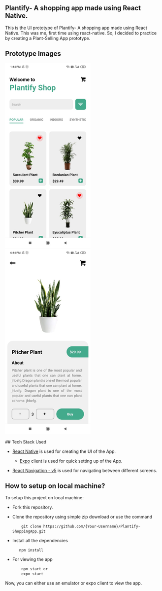 ## Plantify- A shopping app made using React Native.

This is the UI prototype of Plantify- A shopping app made using React Native. This was me, first time using react-native. So, I decided to practice by creating a Plant-Selling App prototype.

## Prototype Images

<!-- **Plant List View/Home Screen** -->
<p>
<img src="https://raw.githubusercontent.com/Kawaljeet2001/Plantify-ShoppingApp/master/prototype/HomeScreen.jpeg?token=ANR4W6S2ZKKLNRGZT6M2EXDATEXKK" height="600">
<!-- **Plant Details Screen** -->
<img src="https://raw.githubusercontent.com/Kawaljeet2001/Plantify-ShoppingApp/master/prototype/DetailScreen.jpeg?token=ANR4W6QS5TH4HNJVRHZ2I3LATEXOI" height="600">
</p>
## Tech Stack Used
 
* [React Native](https://reactnative.dev/docs/getting-started "React Native") is used for creating the UI of the App.
    * [Expo](https://docs.expo.io/ "Expo") client is used for quick setting up of the App.
   
* [React Navigation - v5](https://reactnavigation.org/docs/getting-started "React Navigation - v5") is used for navigating between different screens.

## How to setup on local machine?

To setup this project on local machine:


* Fork this repository.

* Clone the repository using simple zip download or use the command
    ```
        git clone https://github.com/{Your-Username}/Plantify-ShoppingApp.git
    ```
    
* Install all the dependencies
    ```
       npm install
    ```
* For viewing the app
    ```
        npm start or
        expo start
    ```
Now, you can either use an emulator or expo client to view the app.